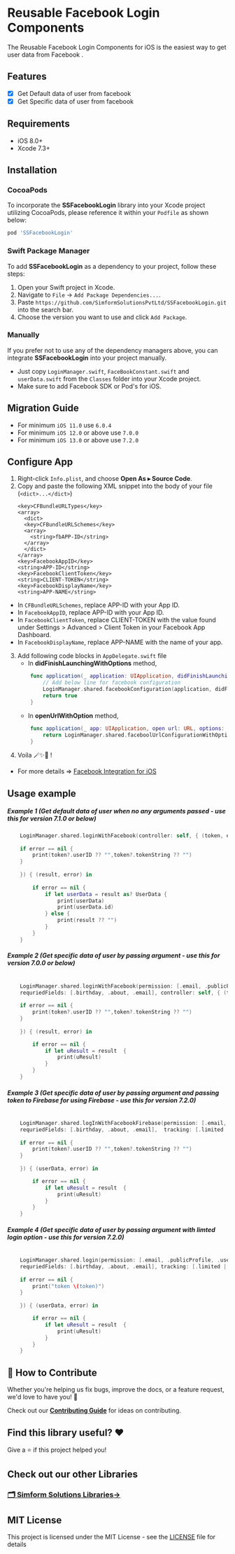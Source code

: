 # Reusable Facebook Login Components


The Reusable Facebook Login Components for iOS is the easiest way to get user data from Facebook .


## Features

- [x] Get Default data of user from facebook
- [x] Get Specific data of user from facebook

## Requirements

- iOS 8.0+
- Xcode 7.3+

## Installation

### CocoaPods

To incorporate the **SSFacebookLogin** library into your Xcode project utilizing CocoaPods, please reference it within your `Podfile` as shown below:

```ruby
pod 'SSFacebookLogin'
```
### Swift Package Manager

To add **SSFacebookLogin** as a dependency to your project, follow these steps:

1. Open your Swift project in Xcode.
2. Navigate to `File` -> `Add Package Dependencies...`.
3. Paste `https://github.com/SimformSolutionsPvtLtd/SSFacebookLogin.git` into the search bar.
4. Choose the version you want to use and click `Add Package`.

### Manually 

If you prefer not to use any of the dependency managers above, you can integrate **SSFacebookLogin** into your project manually. 
- Just copy  `LoginManager.swift`, `FaceBookConstant.swift` and `userData.swift` from the `Classes` folder into your Xcode project.
- Make sure to add Facebook SDK or Pod's for iOS.

## Migration Guide
- For minimum `iOS 11.0` use `6.0.4`
- For minimum `iOS 12.0` or above use `7.0.0`
- For minimum `iOS 13.0` or above use `7.2.0`

## Configure App
1. Right-click `Info.plist`, and choose **Open As ▸ Source Code**.
2. Copy and paste the following XML snippet into the body of your file (`<dict>...</dict>`)
    ```
    <key>CFBundleURLTypes</key>
    <array>
      <dict>
      <key>CFBundleURLSchemes</key>
      <array>
        <string>fbAPP-ID</string>
      </array>
      </dict>
    </array>
    <key>FacebookAppID</key>
    <string>APP-ID</string>
    <key>FacebookClientToken</key>
    <string>CLIENT-TOKEN</string>
    <key>FacebookDisplayName</key>
    <string>APP-NAME</string>
    ```
- In `CFBundleURLSchemes`, replace APP-ID with your App ID.
- In `FacebookAppID`, replace APP-ID with your App ID.
- In `FacebookClientToken`, replace CLIENT-TOKEN with the value found under Settings > Advanced > Client Token in your Facebook App Dashboard.
- In `FacebookDisplayName`, replace APP-NAME with the name of your app.
3. Add following code blocks in `AppDelegate.swift` file
    - In **didFinishLaunchingWithOptions** method,
    ```swift
        func application(_ application: UIApplication, didFinishLaunchingWithOptions launchOptions: [UIApplication.LaunchOptionsKey: Any]?) -> Bool {
            // Add below line for facebook configuration
            LoginManager.shared.facebookConfiguration(application, didFinishLaunchingWithOptions: launchOptions)
            return true
        }
    ```
    - In **openUrlWithOption** method,
    ```swift
        func application(_ app: UIApplication, open url: URL, options: [UIApplication.OpenURLOptionsKey : Any] = [:]) -> Bool {
            return LoginManager.shared.faceboolUrlConfigurationWithOptions(app, open: url, options: options)
        }
    ```
4. Voila 🪄✨💫 !
- For more details => [Facebook Integration for iOS](https://developers.facebook.com/docs/facebook-login/ios)

## Usage example

##### Example 1 (Get default data of user when no any arguments passed - use this for version 7.1.0 or below)

```swift
    LoginManager.shared.loginWithFacebook(controller: self, { (token, error) in
    
    if error == nil {
        print(token?.userID ?? "",token?.tokenString ?? "")
    }
    
    }) { (result, error) in
    
        if error == nil {
            if let userData = result as? UserData {
                print(userData)
                print(userData.id)
            } else {
                print(result ?? "")
            }
        }
    }
```

##### Example 2 (Get specific data of user by passing argument - use this for version 7.0.0 or below)

```swift

    LoginManager.shared.loginWithFacebook(permission: [.email, .publicProfile, .userBirthday],
    requriedFields: [.birthday, .about, .email], controller: self, { (token, error) in
    
    if error == nil {
        print(token?.userID ?? "",token?.tokenString ?? "")
    }
    
    }) { (result, error) in

        if error == nil {
            if let uResult = result  {
                print(uResult)
            }
        }
    }

```

##### Example 3 (Get specific data of user by passing argument and passing token to Firebase for using Firebase - use this for version 7.2.0)

```swift

    LoginManager.shared.logInWithFacebookFirebase(permission: [.email, .publicProfile, .userBirthday],
    requriedFields: [.birthday, .about, .email],  tracking: [.limited || .enabled], controller: self, { (token, nonce, error) in
    
    if error == nil {
        print(token?.userID ?? "",token?.tokenString ?? "")
    }
    
    }) { (userData, error) in

        if error == nil {
            if let uResult = result  {
                print(uResult)
            }
        }
    }

```

##### Example 4 (Get specific data of user by passing argument with limted login option - use this for version 7.2.0)

```swift

    LoginManager.shared.login(permission: [.email, .publicProfile, .userBirthday],
    requriedFields: [.birthday, .about, .email], tracking: [.limited || .enabled],controller: self, { (token, error) in
    
    if error == nil {
        print("token \(token)")
    }
    
    }) { (userData, error) in

        if error == nil {
            if let uResult = result  {
                print(uResult)
            }
        }
    }

```

## 🤝 How to Contribute

Whether you're helping us fix bugs, improve the docs, or a feature request, we'd love to have you! :muscle:

Check out our [**Contributing Guide**](CONTRIBUTING.md) for ideas on contributing.

## Find this library useful? ❤️

Give a ⭐️ if this project helped you!

## Check out our other Libraries

<h3><a href="https://github.com/SimformSolutionsPvtLtd/Awesome-Mobile-Libraries"><u>🗂 Simform Solutions Libraries→</u></a></h3>

## MIT License

This project is licensed under the MIT License - see the [LICENSE](LICENSE) file for details
